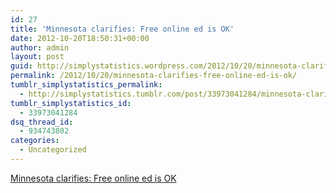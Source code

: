 ```yaml
---
id: 27
title: 'Minnesota clarifies: Free online ed is OK'
date: 2012-10-20T18:50:31+00:00
author: admin
layout: post
guid: http://simplystatistics.wordpress.com/2012/10/20/minnesota-clarifies-free-online-ed-is-ok
permalink: /2012/10/20/minnesota-clarifies-free-online-ed-is-ok/
tumblr_simplystatistics_permalink:
  - http://simplystatistics.tumblr.com/post/33973041284/minnesota-clarifies-free-online-ed-is-ok
tumblr_simplystatistics_id:
  - 33973041284
dsq_thread_id:
  - 934743802
categories:
  - Uncategorized
---
```

[Minnesota clarifies: Free online ed is OK](http://www.washingtonpost.com/blogs/college-inc/post/minnesota-clarifies-free-online-ed-is-ok/2012/10/19/456a0a3e-1a37-11e2-aa6f-3b636fecb829_blog.html)
